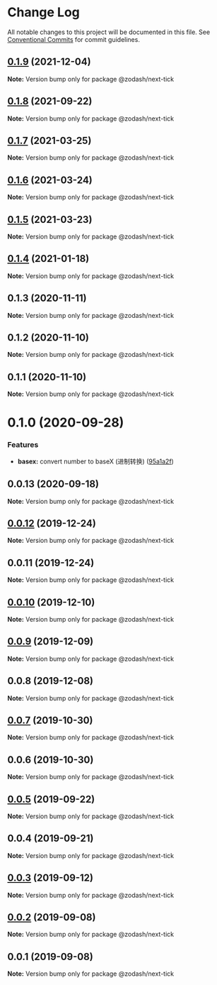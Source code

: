 # Change Log

All notable changes to this project will be documented in this file.
See [Conventional Commits](https://conventionalcommits.org) for commit guidelines.

## [0.1.9](https://github.com/zcorky/zodash/compare/@zodash/next-tick@0.1.8...@zodash/next-tick@0.1.9) (2021-12-04)

**Note:** Version bump only for package @zodash/next-tick





## [0.1.8](https://github.com/zcorky/zodash/compare/@zodash/next-tick@0.1.7...@zodash/next-tick@0.1.8) (2021-09-22)

**Note:** Version bump only for package @zodash/next-tick





## [0.1.7](https://github.com/zcorky/zodash/compare/@zodash/next-tick@0.1.6...@zodash/next-tick@0.1.7) (2021-03-25)

**Note:** Version bump only for package @zodash/next-tick





## [0.1.6](https://github.com/zcorky/zodash/compare/@zodash/next-tick@0.1.5...@zodash/next-tick@0.1.6) (2021-03-24)

**Note:** Version bump only for package @zodash/next-tick





## [0.1.5](https://github.com/zcorky/zodash/compare/@zodash/next-tick@0.1.4...@zodash/next-tick@0.1.5) (2021-03-23)

**Note:** Version bump only for package @zodash/next-tick





## [0.1.4](https://github.com/zcorky/zodash/compare/@zodash/next-tick@0.1.3...@zodash/next-tick@0.1.4) (2021-01-18)

**Note:** Version bump only for package @zodash/next-tick





## 0.1.3 (2020-11-11)

**Note:** Version bump only for package @zodash/next-tick





## 0.1.2 (2020-11-10)

**Note:** Version bump only for package @zodash/next-tick





## 0.1.1 (2020-11-10)

**Note:** Version bump only for package @zodash/next-tick





# 0.1.0 (2020-09-28)


### Features

* **basex:** convert number to baseX (进制转换) ([95a1a2f](https://github.com/zcorky/zodash/commit/95a1a2f361d73de5caa3b8e297c1643e97e40983))





## 0.0.13 (2020-09-18)

**Note:** Version bump only for package @zodash/next-tick





## [0.0.12](https://github.com/zcorky/zodash/compare/@zodash/next-tick@0.0.11...@zodash/next-tick@0.0.12) (2019-12-24)

**Note:** Version bump only for package @zodash/next-tick





## 0.0.11 (2019-12-24)

**Note:** Version bump only for package @zodash/next-tick





## [0.0.10](https://github.com/zcorky/zodash/compare/@zodash/next-tick@0.0.9...@zodash/next-tick@0.0.10) (2019-12-10)

**Note:** Version bump only for package @zodash/next-tick





## [0.0.9](https://github.com/zcorky/zodash/compare/@zodash/next-tick@0.0.8...@zodash/next-tick@0.0.9) (2019-12-09)

**Note:** Version bump only for package @zodash/next-tick





## 0.0.8 (2019-12-08)

**Note:** Version bump only for package @zodash/next-tick





## [0.0.7](https://github.com/zcorky/zodash/compare/@zodash/next-tick@0.0.6...@zodash/next-tick@0.0.7) (2019-10-30)

**Note:** Version bump only for package @zodash/next-tick





## 0.0.6 (2019-10-30)

**Note:** Version bump only for package @zodash/next-tick





## [0.0.5](https://github.com/zcorky/zodash/compare/@zodash/next-tick@0.0.4...@zodash/next-tick@0.0.5) (2019-09-22)

**Note:** Version bump only for package @zodash/next-tick





## 0.0.4 (2019-09-21)

**Note:** Version bump only for package @zodash/next-tick





## [0.0.3](https://github.com/zcorky/zodash/compare/@zodash/next-tick@0.0.2...@zodash/next-tick@0.0.3) (2019-09-12)

**Note:** Version bump only for package @zodash/next-tick





## [0.0.2](https://github.com/zcorky/zodash/compare/@zodash/next-tick@0.0.1...@zodash/next-tick@0.0.2) (2019-09-08)

**Note:** Version bump only for package @zodash/next-tick





## 0.0.1 (2019-09-08)

**Note:** Version bump only for package @zodash/next-tick
